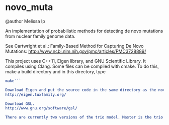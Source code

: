 novo_muta
=========

@author Melissa Ip

An implementation of probabilistic methods for detecting de novo mutations from nuclear family genome data.

See Cartwright et al.: Family-Based Method for Capturing De Novo Mutations:
http://www.ncbi.nlm.nih.gov/pmc/articles/PMC3728889/

This project uses C++11, Eigen library, and GNU Scientific Library. It compiles using Clang. Some files can be compiled with cmake. To do this, make a build directory and in this directory, type
```cmake ..
make```

Download Eigen and put the source code in the same directory as the novo_muta repository.
http://eigen.tuxfamily.org/

Download GSL.
http://www.gnu.org/software/gsl/

There are currently two versions of the trio model. Master is the trio model that uses customized Dirichlet-multinomial approximations. The infinite sites model branch is the trio model that uses simpler multinomial approximations and an infinite sites model. The simulation program is based on the trio model that uses the Dirichlet-multinomial.